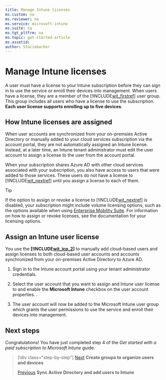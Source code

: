 ```yaml
---
title: Manage Intune licenses
ms.custom: na
ms.reviewer: na
ms.service: microsoft-intune
ms.suite: na
ms.tgt_pltfrm: na
ms.topic: get-started-article
ms.assetid:
author: Staciebarker
---
```

# Manage Intune licenses
A user must have a license to your Intune subscription before they can sign in to use the service or enroll their devices into management. When users have a license, they are a member of the [!INCLUDE[wit_firstref](../includes/wit_firstref_md.md)] user group. This group includes all users who have a license to use the subscription. **Each user license supports enrolling up to five devices**.

## How Intune licenses are assigned
When user accounts are synchronized from your on-premsies Active Directory or manually added to your cloud services subscription via the account portal, they are not automatically assigned an Intune license. Instead, at a later time, an Intune tenant administrator must edit the user account to assign a license to the user from the account portal.

When your subscription shares Azure AD with other cloud services associated with your subscription, you also have access to users that were added to those services. These users do not have a license to [!INCLUDE[wit_nextref](../includes/wit_nextref_md.md)] until you assign a license to each of them.

> [!TIP]
> If the option to assign or revoke a license to [!INCLUDE[wit_nextref](../includes/wit_nextref_md.md)] is disabled, your subscription might include volume licensing options, such as the options available when using [Enterprise Mobility Suite](http://www.microsoft.com/server-cloud/products/enterprise-mobility-suite/default.aspx). For information on how to assign or revoke licenses, see the documentation for your licensing options.

## Assign an Intune user license

You use the **[!INCLUDE[wit_icp_2](../includes/wit_icp_2_md.md)]** to manually add cloud-based users and assign licenses to both cloud-based user accounts and accounts synchronized from your on-premises Active Directory to Azure AD.

1.  Sign in to the Intune account portal using your tenant administrator credentials.

2.  Select the user account that you want to assign and Intune user license to and enable the **Microsoft Intune** checkbox on the user account properties. .

3.  The user account will now be added to the Microsoft Intune user group which grants the user permissions to use the service and enroll their devices into management.

## Next steps
Congratulations! You have just completed step 4 of the *Get started with a paid subscription to Microsoft Intune* guide.
>[!div class="step-by-step"]
>[Next](.\get-started-with-a-paid-subscription-to-microsoft-intune-step-5.md)  **Create groups to organize users and devices**
>
>[Previous](.\get-started-with-a-paid-subscription-to-microsoft-intune-step-2.md)  **Sync Active Directory and add users to Intune**
